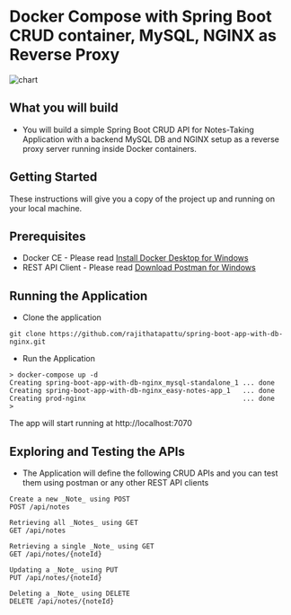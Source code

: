 # Docker Compose with Spring Boot CRUD container, MySQL, NGINX as Reverse Proxy

![chart](https://user-images.githubusercontent.com/47069895/53300764-371b2180-3843-11e9-8314-e983995ff6aa.jpg)

## What you will build
* You will build a simple Spring Boot CRUD API for Notes-Taking Application with a backend MySQL DB and NGINX setup as a reverse proxy server running inside Docker containers.
  
## Getting Started 
These instructions will give you a copy of the project up and running on your local machine.

## Prerequisites
* Docker CE - Please read [Install Docker Desktop for Windows](https://docs.docker.com/docker-for-windows/install/)
* REST API Client - Please read [Download Postman for Windows](https://www.getpostman.com/downloads/)

## Running the Application 

* Clone the application

```
git clone https://github.com/rajithatapattu/spring-boot-app-with-db-nginx.git
```

* Run the Application

```
> docker-compose up -d
Creating spring-boot-app-with-db-nginx_mysql-standalone_1 ... done
Creating spring-boot-app-with-db-nginx_easy-notes-app_1   ... done
Creating prod-nginx                                       ... done
>
```
The app will start running at http://localhost:7070

## Exploring and Testing the APIs

* The Application will define the following CRUD APIs and you can test them using postman or any other REST API clients

 ```
Create a new _Note_ using POST
POST /api/notes

Retrieving all _Notes_ using GET 
GET /api/notes

Retrieving a single _Note_ using GET
GET /api/notes/{noteId}

Updating a _Note_ using PUT
PUT /api/notes/{noteId}

Deleting a _Note_ using DELETE
DELETE /api/notes/{noteId}
